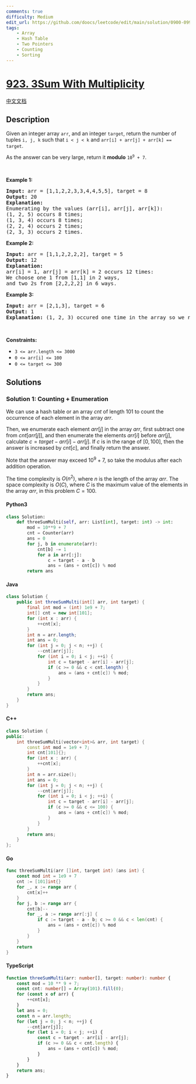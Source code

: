 ```yaml
---
comments: true
difficulty: Medium
edit_url: https://github.com/doocs/leetcode/edit/main/solution/0900-0999/0923.3Sum%20With%20Multiplicity/README_EN.md
tags:
    - Array
    - Hash Table
    - Two Pointers
    - Counting
    - Sorting
---
```


<!-- problem:start -->

# [923. 3Sum With Multiplicity](https://leetcode.com/problems/3sum-with-multiplicity)

[中文文档](/solution/0900-0999/0923.3Sum%20With%20Multiplicity/README.md)

## Description

<!-- description:start -->

<p>Given an integer array <code>arr</code>, and an integer <code>target</code>, return the number of tuples <code>i, j, k</code> such that <code>i &lt; j &lt; k</code> and <code>arr[i] + arr[j] + arr[k] == target</code>.</p>

<p>As the answer can be very large, return it <strong>modulo</strong> <code>10<sup>9</sup> + 7</code>.</p>

<p>&nbsp;</p>
<p><strong class="example">Example 1:</strong></p>

<pre>
<strong>Input:</strong> arr = [1,1,2,2,3,3,4,4,5,5], target = 8
<strong>Output:</strong> 20
<strong>Explanation: </strong>
Enumerating by the values (arr[i], arr[j], arr[k]):
(1, 2, 5) occurs 8 times;
(1, 3, 4) occurs 8 times;
(2, 2, 4) occurs 2 times;
(2, 3, 3) occurs 2 times.
</pre>

<p><strong class="example">Example 2:</strong></p>

<pre>
<strong>Input:</strong> arr = [1,1,2,2,2,2], target = 5
<strong>Output:</strong> 12
<strong>Explanation: </strong>
arr[i] = 1, arr[j] = arr[k] = 2 occurs 12 times:
We choose one 1 from [1,1] in 2 ways,
and two 2s from [2,2,2,2] in 6 ways.
</pre>

<p><strong class="example">Example 3:</strong></p>

<pre>
<strong>Input:</strong> arr = [2,1,3], target = 6
<strong>Output:</strong> 1
<strong>Explanation:</strong> (1, 2, 3) occured one time in the array so we return 1.
</pre>

<p>&nbsp;</p>
<p><strong>Constraints:</strong></p>

<ul>
	<li><code>3 &lt;= arr.length &lt;= 3000</code></li>
	<li><code>0 &lt;= arr[i] &lt;= 100</code></li>
	<li><code>0 &lt;= target &lt;= 300</code></li>
</ul>

<!-- description:end -->

## Solutions

<!-- solution:start -->

### Solution 1: Counting + Enumeration

We can use a hash table or an array $cnt$ of length $101$ to count the occurrence of each element in the array $arr$.

Then, we enumerate each element $arr[j]$ in the array $arr$, first subtract one from $cnt[arr[j]]$, and then enumerate the elements $arr[i]$ before $arr[j]$, calculate $c = target - arr[i] - arr[j]$. If $c$ is in the range of $[0, 100]$, then the answer is increased by $cnt[c]$, and finally return the answer.

Note that the answer may exceed ${10}^9 + 7$, so take the modulus after each addition operation.

The time complexity is $O(n^2)$, where $n$ is the length of the array $arr$. The space complexity is $O(C)$, where $C$ is the maximum value of the elements in the array $arr$, in this problem $C = 100$.

<!-- tabs:start -->

#### Python3

```python
class Solution:
    def threeSumMulti(self, arr: List[int], target: int) -> int:
        mod = 10**9 + 7
        cnt = Counter(arr)
        ans = 0
        for j, b in enumerate(arr):
            cnt[b] -= 1
            for a in arr[:j]:
                c = target - a - b
                ans = (ans + cnt[c]) % mod
        return ans
```

#### Java

```java
class Solution {
    public int threeSumMulti(int[] arr, int target) {
        final int mod = (int) 1e9 + 7;
        int[] cnt = new int[101];
        for (int x : arr) {
            ++cnt[x];
        }
        int n = arr.length;
        int ans = 0;
        for (int j = 0; j < n; ++j) {
            --cnt[arr[j]];
            for (int i = 0; i < j; ++i) {
                int c = target - arr[i] - arr[j];
                if (c >= 0 && c < cnt.length) {
                    ans = (ans + cnt[c]) % mod;
                }
            }
        }
        return ans;
    }
}
```

#### C++

```cpp
class Solution {
public:
    int threeSumMulti(vector<int>& arr, int target) {
        const int mod = 1e9 + 7;
        int cnt[101]{};
        for (int x : arr) {
            ++cnt[x];
        }
        int n = arr.size();
        int ans = 0;
        for (int j = 0; j < n; ++j) {
            --cnt[arr[j]];
            for (int i = 0; i < j; ++i) {
                int c = target - arr[i] - arr[j];
                if (c >= 0 && c <= 100) {
                    ans = (ans + cnt[c]) % mod;
                }
            }
        }
        return ans;
    }
};
```

#### Go

```go
func threeSumMulti(arr []int, target int) (ans int) {
	const mod int = 1e9 + 7
	cnt := [101]int{}
	for _, x := range arr {
		cnt[x]++
	}
	for j, b := range arr {
		cnt[b]--
		for _, a := range arr[:j] {
			if c := target - a - b; c >= 0 && c < len(cnt) {
				ans = (ans + cnt[c]) % mod
			}
		}
	}
	return
}
```

#### TypeScript

```ts
function threeSumMulti(arr: number[], target: number): number {
    const mod = 10 ** 9 + 7;
    const cnt: number[] = Array(101).fill(0);
    for (const x of arr) {
        ++cnt[x];
    }
    let ans = 0;
    const n = arr.length;
    for (let j = 0; j < n; ++j) {
        --cnt[arr[j]];
        for (let i = 0; i < j; ++i) {
            const c = target - arr[i] - arr[j];
            if (c >= 0 && c < cnt.length) {
                ans = (ans + cnt[c]) % mod;
            }
        }
    }
    return ans;
}
```

<!-- tabs:end -->

<!-- solution:end -->

<!-- problem:end -->
